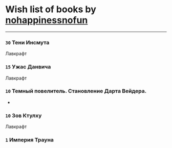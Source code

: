 # Wish list of books by [nohappinessnofun](http://vk.com/id380085691)
---

### `30` Тени Инсмута
Лавкрафт

### `15` Ужас Данвича
Лавкрафт

### `10` Темный повелитель. Становление Дарта Вейдера.
-

### `10` Зов Ктулху
Лавкрафт

### `1` Империя Трауна

